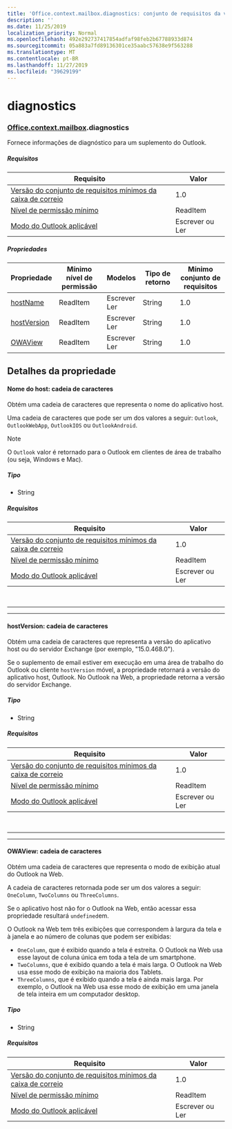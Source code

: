 ```yaml
---
title: 'Office.context.mailbox.diagnostics: conjunto de requisitos da visualização'
description: ''
ms.date: 11/25/2019
localization_priority: Normal
ms.openlocfilehash: 492e292737417854adfaf98feb2b67788933d874
ms.sourcegitcommit: 05a883a7fd89136301ce35aabc57638e9f563288
ms.translationtype: MT
ms.contentlocale: pt-BR
ms.lasthandoff: 11/27/2019
ms.locfileid: "39629199"
---
```

# <a name="diagnostics"></a>diagnostics

### <a name="officeofficemdcontextofficecontextmdmailboxofficecontextmailboxmddiagnostics"></a>[Office](Office.md)[.context](Office.context.md)[.mailbox](Office.context.mailbox.md).diagnostics

Fornece informações de diagnóstico para um suplemento do Outlook.

##### <a name="requirements"></a>Requisitos

|Requisito| Valor|
|---|---|
|[Versão do conjunto de requisitos mínimos da caixa de correio](/office/dev/add-ins/reference/requirement-sets/outlook-api-requirement-sets)| 1.0|
|[Nível de permissão mínimo](/outlook/add-ins/understanding-outlook-add-in-permissions)| ReadItem|
|[Modo do Outlook aplicável](/outlook/add-ins/#extension-points)| Escrever ou Ler|

##### <a name="properties"></a>Propriedades

| Propriedade | Mínimo<br>nível de permissão | Modelos | Tipo de retorno | Mínimo<br>conjunto de requisitos |
|---|---|---|---|---|
| [hostName](#hostname-string) | ReadItem | Escrever<br>Ler | String | 1.0 |
| [hostVersion](#hostversion-string) | ReadItem | Escrever<br>Ler | String | 1.0 |
| [OWAView](#owaview-string) | ReadItem | Escrever<br>Ler | String | 1.0 |

## <a name="property-details"></a>Detalhes da propriedade

#### <a name="hostname-string"></a>Nome do host: cadeia de caracteres

Obtém uma cadeia de caracteres que representa o nome do aplicativo host.

Uma cadeia de caracteres que pode ser um dos valores a seguir: `Outlook`, `OutlookWebApp`, `OutlookIOS` ou `OutlookAndroid`.

> [!NOTE]
> O `Outlook` valor é retornado para o Outlook em clientes de área de trabalho (ou seja, Windows e Mac).

##### <a name="type"></a>Tipo

*   String

##### <a name="requirements"></a>Requisitos

|Requisito| Valor|
|---|---|
|[Versão do conjunto de requisitos mínimos da caixa de correio](/office/dev/add-ins/reference/requirement-sets/outlook-api-requirement-sets)| 1.0|
|[Nível de permissão mínimo](/outlook/add-ins/understanding-outlook-add-in-permissions)| ReadItem|
|[Modo do Outlook aplicável](/outlook/add-ins/#extension-points)| Escrever ou Ler|

<br>

---
---

#### <a name="hostversion-string"></a>hostVersion: cadeia de caracteres

Obtém uma cadeia de caracteres que representa a versão do aplicativo host ou do servidor Exchange (por exemplo, "15.0.468.0").

Se o suplemento de email estiver em execução em uma área de trabalho do Outlook ou cliente `hostVersion` móvel, a propriedade retornará a versão do aplicativo host, Outlook. No Outlook na Web, a propriedade retorna a versão do servidor Exchange.

##### <a name="type"></a>Tipo

*   String

##### <a name="requirements"></a>Requisitos

|Requisito| Valor|
|---|---|
|[Versão do conjunto de requisitos mínimos da caixa de correio](/office/dev/add-ins/reference/requirement-sets/outlook-api-requirement-sets)| 1.0|
|[Nível de permissão mínimo](/outlook/add-ins/understanding-outlook-add-in-permissions)| ReadItem|
|[Modo do Outlook aplicável](/outlook/add-ins/#extension-points)| Escrever ou Ler|

<br>

---
---

#### <a name="owaview-string"></a>OWAView: cadeia de caracteres

Obtém uma cadeia de caracteres que representa o modo de exibição atual do Outlook na Web.

A cadeia de caracteres retornada pode ser um dos valores a seguir: `OneColumn`, `TwoColumns` ou `ThreeColumns`.

Se o aplicativo host não for o Outlook na Web, então acessar essa propriedade resultará `undefined`em.

O Outlook na Web tem três exibições que correspondem à largura da tela e à janela e ao número de colunas que podem ser exibidas:

*   `OneColumn`, que é exibido quando a tela é estreita. O Outlook na Web usa esse layout de coluna única em toda a tela de um smartphone.
*   `TwoColumns`, que é exibido quando a tela é mais larga. O Outlook na Web usa esse modo de exibição na maioria dos Tablets.
*   `ThreeColumns`, que é exibido quando a tela é ainda mais larga. Por exemplo, o Outlook na Web usa esse modo de exibição em uma janela de tela inteira em um computador desktop.

##### <a name="type"></a>Tipo

*   String

##### <a name="requirements"></a>Requisitos

|Requisito| Valor|
|---|---|
|[Versão do conjunto de requisitos mínimos da caixa de correio](/office/dev/add-ins/reference/requirement-sets/outlook-api-requirement-sets)| 1.0|
|[Nível de permissão mínimo](/outlook/add-ins/understanding-outlook-add-in-permissions)| ReadItem|
|[Modo do Outlook aplicável](/outlook/add-ins/#extension-points)| Escrever ou Ler|
